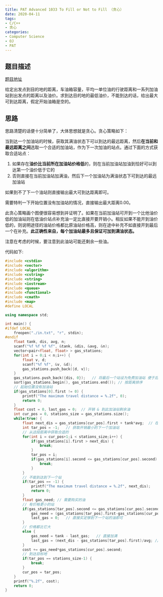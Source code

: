```yaml
---
title: PAT Advanced 1033 To Fill or Not to Fill （贪心）
date: 2020-04-11
tags:
- C/C++
- 贪心
categories:
- Computer Science
- OJ
- PAT
---
```


## 题目描述

[题目地址](https://pintia.cn/problem-sets/994805342720868352/problems/994805458722734080)

给定出发点到目的地的距离，车油箱容量，平均一单位油的行驶距离和一系列加油站到出发点的距离以及油价。求到达目的地的最低油价，不能到达的话，给出最大可到达距离，假定开始油箱是空的。

<!-- more -->

## 思路

思路清楚的话便十分简单了，大体思想就是贪心。贪心策略如下：

当到达一个加油站的时候，获取其满油状态下可以到达的最远距离，然后**在当前和最远距离之间**选取一个合适的加油站，作为下一次加油的站点。通过下面的方式获取合适站点：

1. 如果存在**油价比当前所在加油站价格低**的，则在当前加油站加油到恰好可以到达第一个油价低于它的
2. 否则直接在当前加油站加满油，然后下一个加油站为满油状态下可到达的最远加油站

如果到不了下一个油站则直接输出最大可到达距离即可。

需要特判一下开始位置没有加油站的情况，直接输出最大距离0.00。

此贪心策略画个图便很容易想到并证明了。如果在当前加油站可开到一个比他油价低的加油站则在低油价站点补充油一定比直接开要开销小。相反如果不能开到油价低的，则说明途径的油站价格都比原油站价格高，则在途中补充不如直接开到最后一个在补充。**此正确性来自，每个加油站最多且保证可加到满油状态。**

注意在考虑的时候，要注意到此油站可能还剩余一些油。

代码如下:

```cpp
#include <cstdio>
#include <vector>
#include <algorithm>
#include <cstring>
#include <string>
#include <iostream>
#include <queue>
#include <functional>
#include <cmath>
#include <map>
#define LOCAL

using namespace std;

int main() {
#ifdef LOCAL
    freopen("./in.txt", "r", stdin);
#endif
    float tank, dis, avg, n;
    scanf("%f %f %f %f", &tank, &dis, &avg, &n);
    vector<pair<float, float> > gas_stations;
    for(int i = 0;i < n;i++) {
        float v, d;
        scanf("%f %f", &v, &d);
        gas_stations.push_back({d, v});
    }
    gas_stations.push_back({dis, 0});   // 将最后一个站设为免费加油站 便于后面处理
    sort(gas_stations.begin(), gas_stations.end()); // 按距离排序
    // 起始位置没有加油站
    if(gas_stations[0].first != 0) {
        printf("The maximum travel distance = %.2f", 0);
        return 0;
    }
    float cost = 0, last_gas = 0;  // 开销 & 到此加油站剩余油
    int cur_pos = 0, stations_size = gas_stations.size();
    while(true) {
        float next_dis = gas_stations[cur_pos].first + tank*avg;  // 在这个站满油情况下的可以开到的最远位置
        int tar_pos = -1;   // 获取开销最小的下一个加油站
        // 从这段距离中获取合适的
        for(int i = cur_pos+1;i < stations_size;i++) {
            if(gas_stations[i].first > next_dis) {
                break;
            }
            tar_pos = i;
            if(gas_stations[i].second <= gas_stations[cur_pos].second) {
                break;
            }
        }
        // 不能到达到下一个站
        if(tar_pos == -1) {
            printf("The maximum travel distance = %.2f", next_dis);
            return 0;
        }
        float gas_need; // 需要购买的油
        // 有价格更小的站
        if(gas_stations[tar_pos].second <= gas_stations[cur_pos].second) {
            gas_need = (gas_stations[tar_pos].first-gas_stations[cur_pos].first)/avg - last_gas;
            last_gas = 0;   // 直接买足够到下一个站的油即可
        }
        // 价格都比它大
        else {
            gas_need = tank - last_gas;   // 直接加满
            last_gas = (next_dis - gas_stations[tar_pos].first)/avg; // 更新到下一个站的油量
        }
        cost += gas_need*gas_stations[cur_pos].second;
        // 到达目标地
        if(tar_pos == stations_size-1) {
            break;
        }
        cur_pos = tar_pos;
    }
    printf("%.2f", cost);
    return 0;
}
```

